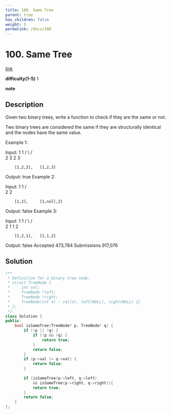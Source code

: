 ```yaml
---
title: 100. Same Tree
parent: tree
has_children: false
weight: 5
permalink: /docs/100
---
```

# 100. Same Tree
[link](https://leetcode.com/problems/same-tree/)

**difficulty(1-5)**
1

**note**

## Description
Given two binary trees, write a function to check if they are the same or not.

Two binary trees are considered the same if they are structurally identical and the nodes have the same value.

Example 1:

Input:     1         1
          / \       / \
         2   3     2   3

        [1,2,3],   [1,2,3]

Output: true
Example 2:

Input:     1         1
          /           \
         2             2

        [1,2],     [1,null,2]

Output: false
Example 3:

Input:     1         1
          / \       / \
         2   1     1   2

        [1,2,1],   [1,1,2]

Output: false
Accepted
473,784
Submissions
917,076

## Solution
```c++
/**
 * Definition for a binary tree node.
 * struct TreeNode {
 *     int val;
 *     TreeNode *left;
 *     TreeNode *right;
 *     TreeNode(int x) : val(x), left(NULL), right(NULL) {}
 * };
 */
class Solution {
public:
    bool isSameTree(TreeNode* p, TreeNode* q) {
        if (!p || !q) {
            if (!p && !q) {
                return true;
            }
            return false;
        }
        if (p->val != q->val) {
            return false;
        }
        
        if (isSameTree(p->left, q->left)
            && isSameTree(p->right, q->right)){
            return true;
        }
        return false;
    }
};
```